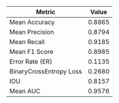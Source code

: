 | Metric                  | Value  |
|-------------------------|--------|
| Mean Accuracy           | 0.8865 |
| Mean Precision          | 0.8794 |
| Mean Recall             | 0.9185 |
| Mean F1 Score           | 0.8985 |
| Error Rate (ER)         | 0.1135 |
| BinaryCrossEntropy Loss | 0.2680 |
| IOU                     | 0.8157 |
| Mean AUC                | 0.9576 |
